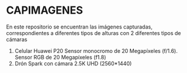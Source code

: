 # CAPIMAGENES
En este repositorio se encuentran las imágenes capturadas, correspondientes a diferentes tipos de alturas con 2 diferentes tipos de cámaras
1. Celular Huawei P20 Sensor monocromo de 20 Megapíxeles (f/1.6). Sensor RGB de 20 Megapíxeles (f1.8)
2. Drón Spark con cámara 2.5K UHD (2560*1440)
